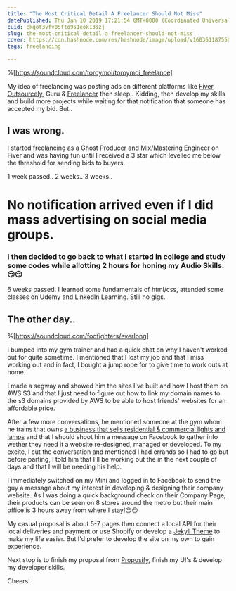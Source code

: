 ```yaml
---
title: "The Most Critical Detail A Freelancer Should Not Miss"
datePublished: Thu Jan 10 2019 17:21:54 GMT+0000 (Coordinated Universal Time)
cuid: ckgot3vfv05fto9s1eok13szj
slug: the-most-critical-detail-a-freelancer-should-not-miss
cover: https://cdn.hashnode.com/res/hashnode/image/upload/v1603611875502/nFWhceT0g.png
tags: freelancing

---
```


%[https://soundcloud.com/toroymoi/toroymoi_freelance]

My idea of freelancing was posting ads on different platforms like [Fiver](https://fiverr.com), [Outsourcely](http://otsly.co/p3Y4J), Guru & [Freelancer](https://www.freelancer.com/get/reyesvicente?f=give) then sleep.. Kidding, then develop my skills and build more projects while waiting for that notification that someone has accepted my bid. But..

## I was wrong.

I started freelancing as a Ghost Producer and Mix/Mastering Engineer on Fiver and was having fun until I received a 3 star which levelled me below the threshold for sending bids to buyers.

1 week passed.. 2 weeks.. 3 weeks.. 
# No notification arrived even if I did mass advertising on social media groups.

### I then decided to go back to what I started in college and study some codes while allotting 2 hours for honing my Audio Skills. :smirk::smirk:

6 weeks passed. I learned some fundamentals of html/css, attended some classes on Udemy and LinkedIn Learning. Still no gigs.

## The other day..

%[https://soundcloud.com/foofighters/everlong]

I bumped into my gym trainer and had a quick chat on why I haven't worked out for quite sometime. I mentioned that I lost my job and that I miss working out and in fact, I bought a jump rope for to give time to work outs at home. 

I made a segway and showed him the sites I've built and how I host them on AWS S3 and that I just need to figure out how to link my domain names to the s3 domains provided by AWS to be able to host friends' websites for an affordable price. 

After a few more conversations, he mentioned someone at the gym whom he trains that owns [a business that sells residential & commercial lights and lamps](https://www.facebook.com/SOLARLAMPSANDLIGHTING/) and that I should shoot him a message on Facebook to gather info wether they need it a website re-designed, managed or developed. To my excite, I cut the conversation and mentioned I had errands so I had to go but before parting, I told him that I'll be working out the in the next couple of days and that I will be needing his help.

I immediately switched on my Mini and logged in to Facebook to send the guy a message about my interest in developing & designing their company website. As I was doing a quick background check on their Company Page, their products can be seen on 8 stores around the metro but their main office is 3 hours away from where I stay!:expressionless::expressionless:

My casual proposal is about 5-7 pages then connect a local API for their local deliveries and payment or use Shopify or develop a [Jekyll Theme](http://wowthemes.pxf.io/c/1348602/430741/7553?u=https%3A%2F%2Fjekyllthemes.io%2Fpremium) to make my life easier. But I'd prefer to develop the site on my own to gain experience.


Next stop is to finish my proposal from [Proposify](https://vagrys.proposify.com/referral), finish my UI's & develop my developer skills.

Cheers!